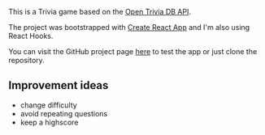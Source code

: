 This is a Trivia game based on the [Open Trivia DB API](https://opentdb.com/).

The project was bootstrapped with [Create React App](https://github.com/facebook/create-react-app) and I'm also using React Hooks.

You can visit the GitHub project page [here](https://ioanacosmina.github.io/trivia/) to test the app or just clone the repository.

## Improvement ideas

- change difficulty
- avoid repeating questions
- keep a highscore
